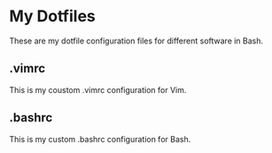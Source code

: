 # My  Dotfiles
These are my dotfile configuration files for different software in Bash.
## .vimrc
This is my coustom .vimrc configuration for Vim.
## .bashrc
This is my custom .bashrc configuration for Bash.

